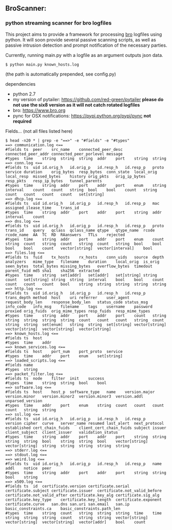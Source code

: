 ## BroScanner:
### python streaming scanner for bro logfiles

This project aims to provide a framework for processing [bro](https://www.bro.org) logfiles using python. It will soon provide several passive scanning scripts, as well as passive intrusion detection and prompt notification of the necessary parties.

Currently, running main.py with a logfile as an argument outputs json data.

    $ python main.py known_hosts.log

(the path is automatically prepended, see config.py)


dependencies
- python 2.7
- my version of pytailer: https://github.com/red-green/pytailer **please do not use the six8 version as it will not catch rotated logfiles**
- bro: https://www.bro.org
- pync for OSX notifications: https://pypi.python.org/pypi/pync **not required**



Fields... (not all files listed here)

```
$ head -n20 * | grep -e "==>" -e "#fields" -e "#types"
==> communication.log <==
#fields	ts	peer	src_name	connected_peer_desc	connected_peer_addr	connected_peer_porlevel	message
#types	time	string	string	string	addr	port	string	string
==> conn.log <==
#fields	ts	uid	id.orig_h	id.orig_p	id.resp_h	id.resp_p	proto	service	duration	orig_bytes	resp_bytes	conn_state	local_orig	local_resp	missed_bytes	history	orig_pkts	orig_ip_bytes	resp_pkts	resp_ip_bytes	tunnel_parents
#types	time	string	addr	port	addr	port	enum	string	interval	count	count	string	bool	bool	count	string	count	count	count	count	set[string]
==> dhcp.log <==
#fields	ts	uid	id.orig_h	id.orig_p	id.resp_h	id.resp_p	mac	assigned_ilease_time	trans_id
#types	time	string	addr	port	addr	port	string	addr	interval	count
==> dns.log <==
#fields	ts	uid	id.orig_h	id.orig_p	id.resp_h	id.resp_p	proto	trans_id	query	qclass	qclass_name	qtype	qtype_name	rcode	rcode_name	AA	TC	RD	RAanswers	TTLs	rejected
#types	time	string	addr	port	addr	port	enum	count	string	count	string	count	string	count	string	bool	bool	bool	bool	count	vector[string]	vector[interval]	bool
==> files.log <==
#fields	ts	fuid	tx_hosts	rx_hosts	conn_uids	source	depth	analyzers	mime_type	filename	duration	local_orig	is_orig	seen_bytes	total_bytes	missing_bytes	overflow_bytes	timedout	parent_fuid	md5	sha1	sha256	extracted
#types	time	string	set[addr]	set[addr]	set[string]	string	count	set[string]	string	string	interval	bool	bool	count	count	count	count	bool	string	string	string	string	string
==> http.log <==
#fields	ts	uid	id.orig_h	id.orig_p	id.resp_h	id.resp_p	trans_depth	method	host	uri	referrer	user_agent	request_body_len	response_body_len	status_code	status_msg	info_code	info_msg	filename	tags	username	password	proxied	orig_fuids	orig_mime_types	resp_fuids	resp_mime_types
#types	time	string	addr	port	addr	port	count	string	string	string	string	string	count	count	count	string	count	string	string	set[enum]	string	string	set[string]	vector[string]	vector[string]	vector[string]	vector[string]
==> known_hosts.log <==
#fields	ts	host
#types	time	addr
==> known_services.log <==
#fields	ts	host	port_num	port_proto	service
#types	time	addr	port	enum	set[string]
==> loaded_scripts.log <==
#fields	name
#types	string
==> packet_filter.log <==
#fields	ts	node	filter	init	success
#types	time	string	string	bool	bool
==> software.log <==
#fields	ts	host	host_p	software_type	name	version.major	version.minor	version.minor2	version.minor3	version.addl	unparsed_version
#types	time	addr	port	enum	string	count	count	count	count	string	string
==> ssl.log <==
#fields	ts	uid	id.orig_h	id.orig_p	id.resp_h	id.resp_p	version	cipher	curve	server_name	resumed	last_alert	next_protocol	established	cert_chain_fuids	client_cert_chain_fuids	subject	issuer	client_subject	client_issuer	validation_status
#types	time	string	addr	port	addr	port	string	string	string	string	bool	string	string	bool	vector[string]	vector[string]	string	string	string	string	string
==> stderr.log <==
==> stdout.log <==
==> weird.log <==
#fields	ts	uid	id.orig_h	id.orig_p	id.resp_h	id.resp_p	name	addl	notice	peer
#types	time	string	addr	port	addr	port	string	string	bool	string
==> x509.log <==
#fields	ts	id	certificate.version	certificate.serial	certificate.subject	certificate.issuer	certificate.not_valid_before	certificate.not_valid_after	certificate.key_alg	certificate.sig_alg	certificate.key_type	certificate.key_length	certificate.exponent	certificate.curve	san.dns	san.uri	san.email	san.ip	basic_constraints.ca	basic_constraints.path_len
#types	time	string	count	string	string	string	time	time	string	string	string	count	string	string	vector[string]	vector[string]	vector[string]	vector[addr]	bool	count
```

